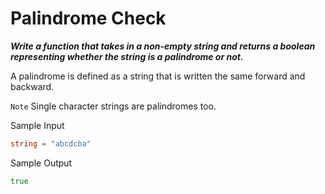 # Palindrome Check

**_Write a function that takes in a non-empty string and returns a boolean representing whether the string is a palindrome or not._**

A palindrome is defined as a string that is written the same forward and backward.

`Note` Single character strings are palindromes too.

Sample Input

```go
string = "abcdcba"
```

Sample Output

```go
true
```
